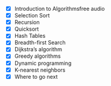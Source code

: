 - [x] Introduction to Algorithmsfree audio
- [x] Selection Sort
- [x] Recursion
- [x] Quicksort
- [x] Hash Tables
- [x] Breadth-first Search
- [x] Dijkstra’s algorithm
- [x] Greedy algorithms
- [x] Dynamic programming
- [x] K-nearest neighbors
- [x] Where to go next
